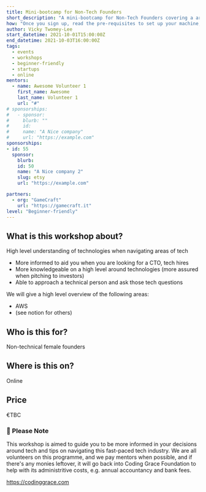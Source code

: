 ```yaml
---
title: Mini-bootcamp for Non-Tech Founders
short_description: "A mini-bootcamp for Non-Tech Founders covering a areas in tech while navigating the space"
how: "Once you sign up, read the pre-requisites to set up your machine, any questions, email contact@codinggrace.com. In the meantime, you will receive a link and details on videos to view before the workshop, and how to join the session and we will make sure everyone is setup before we proceed with the workshop. And ask questions at any time during the workshop, we have mentors on hand to help you."
author: Vicky Twomey-Lee
start_datetime: 2021-10-01T15:00:00Z
end_datetime: 2021-10-03T16:00:00Z
tags:
  - events
  - workshops
  - beginner-friendly
  - startups
  - online
mentors:
  - name: Awesome Volunteer 1
    first_name: Awesome
    last_name: Volunteer 1
    url: "#"
# sponsorships:
#   - sponsor:
#     blurb: ""
#     id:
#     name: "A Nice company"
#     url: "https://example.com"
sponsorships:
- id: 55
  sponsor:
    blurb: 
    id: 50
    name: "A Nice company 2"
    slug: etsy
    url: "https://example.com"

partners:
  - org: "GameCraft"
    url: "https://gamecraft.it"
level: "Beginner-friendly"
---
```


## What is this workshop about?
High level understanding of technologies when navigating areas of tech

* More informed to aid you when you are looking for a CTO, tech hires
* More knowledgeable on a high level around technologies (more assured when pitching to investors)
* Able to approach a technical person and ask those tech questions 

We will give a high level overview of the following areas:

* AWS
*  (see notion for others)

## Who is this for?
Non-technical female founders

## Where is this on?
Online

## Price
€TBC

### 📍 Please Note

This workshop is aimed to guide you to be more informed in your decisions around tech and tips on navigating this fast-paced tech industry. We are all volunteers on this programme, and we pay mentors when possible, and if there's any monies leftover, it will go back into Coding Grace Foundation to help with its administritive costs, e.g. annual accountancy and bank fees.

https://codinggrace.com
